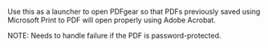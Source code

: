 Use this as a launcher to open PDFgear so that PDFs previously saved using Microsoft Print to PDF will open properly using Adobe Acrobat.

NOTE: Needs to handle failure if the PDF is password-protected.  
